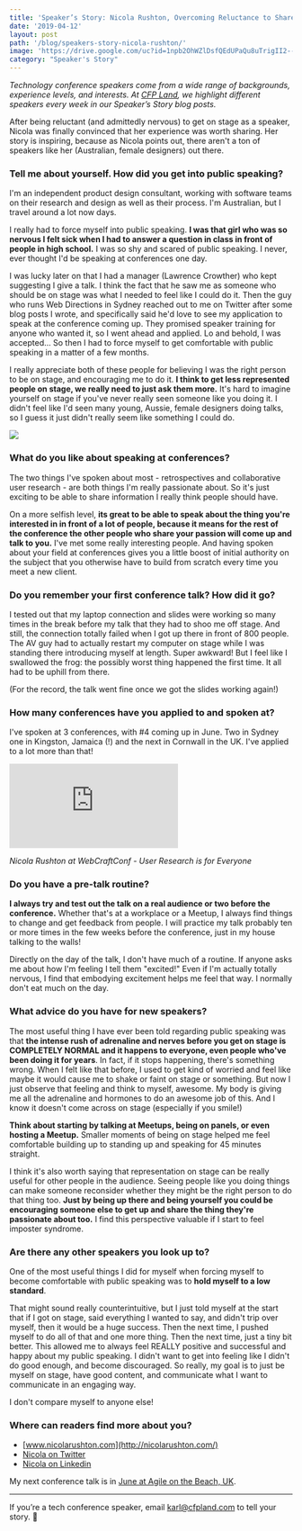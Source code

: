 ```yaml
---
title: 'Speaker’s Story: Nicola Rushton, Overcoming Reluctance to Share Her Passion'
date: '2019-04-12'
layout: post
path: '/blog/speakers-story-nicola-rushton/'
image: 'https://drive.google.com/uc?id=1npb2OhWZlDsfQEdUPaQu8uTrigII2--w'
category: "Speaker's Story"
---
```


_Technology conference speakers come from a wide range of backgrounds,
experience levels, and interests. At [CFP Land](https://www.cfpland.com/), we
highlight different speakers every week in our Speaker’s Story blog posts._

After being reluctant (and admittedly nervous) to get on stage as a speaker, Nicola was finally
convinced that her experience was worth sharing. Her story is inspiring, because as Nicola points
out, there aren't a ton of speakers like her (Australian, female designers) out there.

<!--more-->

### Tell me about yourself. How did you get into public speaking?

I'm an independent product design consultant, working with software teams on their research and design as well as their process. I'm Australian, but I travel around a lot now days.

I really had to force myself into public speaking. **I was that girl who was so nervous I felt sick when I had to answer a question in class in front of people in high school.** I was so shy and scared of public speaking. I never, ever thought I'd be speaking at conferences one day.

I was lucky later on that I had a manager (Lawrence Crowther) who kept suggesting I give a talk. I think the fact that he saw me as someone who should be on stage was what I needed to feel like I could do it. Then the guy who runs Web Directions in Sydney reached out to me on Twitter after some blog posts I wrote, and specifically said he'd love to see my application to speak at the conference coming up. They promised speaker training for anyone who wanted it, so I went ahead and applied. Lo and behold, I was accepted... So then I had to force myself to get comfortable with public speaking in a matter of a few months.

I really appreciate both of these people for believing I was the right person to be on stage, and encouraging me to do it. **I think to get less represented people on stage, we really need to just ask them more.** It's hard to imagine yourself on stage if you've never really seen someone like you doing it. I didn't feel like I'd seen many young, Aussie, female designers doing talks, so I guess it just didn't really seem like something I could do.

<img src="https://i.imgur.com/qTCPnIX.jpg" class="center" />

### What do you like about speaking at conferences?

The two things I've spoken about most - retrospectives and collaborative user research - are both things I'm really passionate about. So it's just exciting to be able to share information I really think people should have.

On a more selfish level, **its great to be able to speak about the thing you're interested in in front of a lot of people, because it means for the rest of the conference the other people who share your passion will come up and talk to you.** I've met some really interesting people. And having spoken about your field at conferences gives you a little boost of initial authority on the subject that you otherwise have to build from scratch every time you meet a new client.

### Do you remember your first conference talk? How did it go?

I tested out that my laptop connection and slides were working so many times in the break before my talk that they had to shoo me off stage. And still, the connection totally failed when I got up there in front of 800 people. The AV guy had to actually restart my computer on stage while I was standing there introducing myself at length. Super awkward! But I feel like I swallowed the frog: the possibly worst thing happened the first time. It all had to be uphill from there.

(For the record, the talk went fine once we got the slides working again!)

### How many conferences have you applied to and spoken at?

I've spoken at 3 conferences, with #4 coming up in June. Two in Sydney one in Kingston, Jamaica (!) and the next in Cornwall in the UK. I've applied to a lot more than that!

<div class='embed-container'><iframe src='https://www.youtube.com/embed/J5mC7jQ3Lto' frameborder='0' allowfullscreen></iframe></div>

_Nicola Rushton at WebCraftConf - User Research is for Everyone_

### Do you have a pre-talk routine?

**I always try and test out the talk on a real audience or two before the conference.** Whether that's at a workplace or a Meetup, I always find things to change and get feedback from people. I will practice my talk probably ten or more times in the few weeks before the conference, just in my house talking to the walls!

Directly on the day of the talk, I don't have much of a routine. If anyone asks me about how I'm feeling I tell them "excited!" Even if I'm actually totally nervous, I find that embodying excitement helps me feel that way. I normally don't eat much on the day.

### What advice do you have for new speakers?

The most useful thing I have ever been told regarding public speaking was that **the intense rush of adrenaline and nerves before you get on stage is COMPLETELY NORMAL and it happens to everyone, even people who've been doing it for years**. In fact, if it stops happening, there's something wrong. When I felt like that before, I used to get kind of worried and feel like maybe it would cause me to shake or faint on stage or something. But now I just observe that feeling and think to myself, awesome. My body is giving me all the adrenaline and hormones to do an awesome job of this. And I know it doesn't come across on stage (especially if you smile!)

**Think about starting by talking at Meetups, being on panels, or even hosting a Meetup.** Smaller moments of being on stage helped me feel comfortable building up to standing up and speaking for 45 minutes straight.

I think it's also worth saying that representation on stage can be really useful for other people in the audience. Seeing people like you doing things can make someone reconsider whether they might be the right person to do that thing too. **Just by being up there and being yourself you could be encouraging someone else to get up and share the thing they're passionate about too.** I find this perspective valuable if I start to feel imposter syndrome.

### Are there any other speakers you look up to?

One of the most useful things I did for myself when forcing myself to become comfortable with public speaking was to **hold myself to a low standard**.

That might sound really counterintuitive, but I just told myself at the start that if I got on stage, said everything I wanted to say, and didn't trip over myself, then it would be a huge success. Then the next time, I pushed myself to do all of that and one more thing. Then the next time, just a tiny bit better. This allowed me to always feel REALLY positive and successful and happy about my public speaking. I didn't want to get into feeling like I didn't do good enough, and become discouraged. So really, my goal is to just be myself on stage, have good content, and communicate what I want to communicate in an engaging way.

I don't compare myself to anyone else!

### Where can readers find more about you?

- [www.nicolarushton.com](http://nicolarushton.com/)
- [Nicola on Twitter](https://twitter.com/nicolarushton)
- [Nicola on Linkedin](http://linkedin.com/in/nicola-rushton/)

My next conference talk is in [June at Agile on the Beach, UK](https://agileonthebeach.com/sessions/2019/bring-the-team-along-for-the-ride-why-products-are-better-when-agile-teams-do-research-together/).

---

If you’re a tech conference speaker, email karl@cfpland.com to tell your story. 💌
